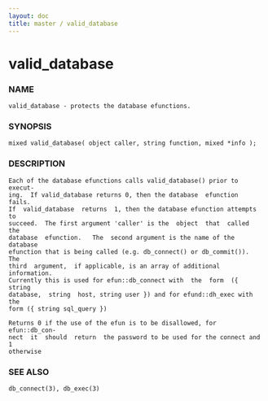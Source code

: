```yaml
---
layout: doc
title: master / valid_database
---
```

# valid_database

### NAME

    valid_database - protects the database efunctions.

### SYNOPSIS

    mixed valid_database( object caller, string function, mixed *info );

### DESCRIPTION

    Each of the database efunctions calls valid_database() prior to execut‐
    ing.  If valid_database returns 0, then the database  efunction  fails.
    If  valid_database  returns  1, then the database efunction attempts to
    succeed.  The first argument 'caller' is the  object  that  called  the
    database  efunction.   The  second argument is the name of the database
    efunction that is being called (e.g. db_connect() or db_commit()).  The
    third  argument,  if applicable, is an array of additional information.
    Currently this is used for efun::db_connect with  the  form  ({  string
    database,  string  host, string user }) and for efund::dh_exec with the
    form ({ string sql_query })

    Returns 0 if the use of the efun is to be disallowed, for efun::db_con‐
    nect  it  should  return  the password to be used for the connect and 1
    otherwise

### SEE ALSO

    db_connect(3), db_exec(3)

